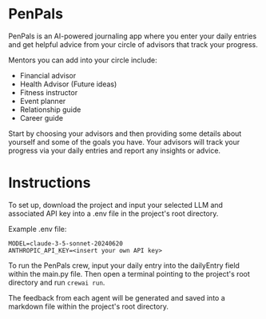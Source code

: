 # PenPals
PenPals is an AI-powered journaling app where you enter your daily entries and get helpful advice from your circle of advisors that track your progress.

Mentors you can add into your circle include:
- Financial advisor
- Health Advisor
(Future ideas)
- Fitness instructor
- Event planner
- Relationship guide
- Career guide

Start by choosing your advisors and then providing some details about yourself and some of the goals you have. Your advisors will track your progress via your daily entries and report any insights or advice.

# Instructions
To set up, download the project and input your selected LLM and associated API key into a .env file in the project's root directory.

Example .env file:
```
MODEL=claude-3-5-sonnet-20240620
ANTHROPIC_API_KEY=<insert your own API key>
```

To run the PenPals crew, input your daily entry into the dailyEntry field within the main.py file. Then open a terminal pointing to the project's root directory and run `crewai run`.

The feedback from each agent will be generated and saved into a markdown file within the project's root directory.